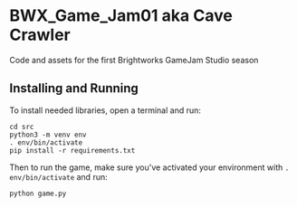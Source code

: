 # BWX_Game_Jam01 aka Cave Crawler
Code and assets for the first Brightworks GameJam Studio season

## Installing and Running
To install needed libraries, open a terminal and run:
```
cd src
python3 -m venv env
. env/bin/activate
pip install -r requirements.txt
```

Then to run the game, make sure you've activated your environment with `. env/bin/activate` and run:
```
python game.py
```
